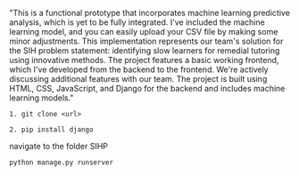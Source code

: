 "This is a functional prototype that incorporates machine learning predictive analysis, which is yet to be fully integrated. I've included the machine learning model, and you can easily upload your CSV file by making some minor adjustments. This implementation represents our team's solution for the SIH problem statement: identifying slow learners for remedial tutoring using innovative methods. The project features a basic working frontend, which I've developed from the backend to the frontend. We're actively discussing additional features with our team. The project is built using HTML, CSS, JavaScript, and Django for the backend and includes machine learning models."
``````
1. git clone <url>
``````
``````
2. pip install django 
``````
navigate to the folder SIHP
```
python manage.py runserver
```

